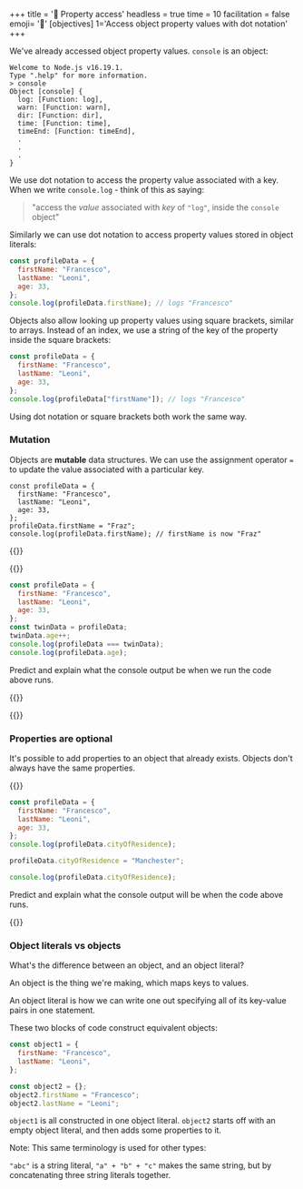 +++
title = '🚪 Property access'
headless = true
time = 10
facilitation = false
emoji= '🧩'
[objectives]
    1='Access object property values with dot notation'
+++

We've already accessed object property values. `console` is an object:

```console
Welcome to Node.js v16.19.1.
Type ".help" for more information.
> console
Object [console] {
  log: [Function: log],
  warn: [Function: warn],
  dir: [Function: dir],
  time: [Function: time],
  timeEnd: [Function: timeEnd],
  .
  .
  .
}
```

We use dot notation to access the property value associated with a key.
When we write `console.log` - think of this as saying:

> "access the _value_ associated with _key_ of `"log"`, inside the `console` object"

Similarly we can use dot notation to access property values stored in object literals:

```js
const profileData = {
  firstName: "Francesco",
  lastName: "Leoni",
  age: 33,
};
console.log(profileData.firstName); // logs "Francesco"
```

Objects also allow looking up property values using square brackets, similar to arrays. Instead of an index, we use a string of the key of the property inside the square brackets:

```js
const profileData = {
  firstName: "Francesco",
  lastName: "Leoni",
  age: 33,
};
console.log(profileData["firstName"]); // logs "Francesco"
```

Using dot notation or square brackets both work the same way.

### Mutation

Objects are **mutable** data structures. We can use the assignment operator `=` to update the value associated with a particular key.

```js{linenos=table,hl_lines=["6"],linenostart=1}
const profileData = {
  firstName: "Francesco",
  lastName: "Leoni",
  age: 33,
};
profileData.firstName = "Fraz";
console.log(profileData.firstName); // firstName is now "Fraz"
```

{{<tabs name="Exercises">}}

{{<tab name="Predict and explain 💬 🧠">}}

```js
const profileData = {
  firstName: "Francesco",
  lastName: "Leoni",
  age: 33,
};
const twinData = profileData;
twinData.age++;
console.log(profileData === twinData);
console.log(profileData.age);
```

Predict and explain what the console output be when we run the code above runs.

{{</tab>}}

{{</tabs>}}

### Properties are optional

It's possible to add properties to an object that already exists. Objects don't always have the same properties.

{{<tab name="Predict and explain 💬 🧠">}}

```js
const profileData = {
  firstName: "Francesco",
  lastName: "Leoni",
  age: 33,
};
console.log(profileData.cityOfResidence);

profileData.cityOfResidence = "Manchester";

console.log(profileData.cityOfResidence);
```

Predict and explain what the console output will be when the code above runs.

{{</tab>}}

### Object literals vs objects

What's the difference between an object, and an object literal?

An object is the thing we're making, which maps keys to values.

An object literal is how we can write one out specifying all of its key-value pairs in one statement.

These two blocks of code construct equivalent objects:

```js
const object1 = {
  firstName: "Francesco",
  lastName: "Leoni",
};

const object2 = {};
object2.firstName = "Francesco";
object2.lastName = "Leoni";
```

`object1` is all constructed in one object literal.
`object2` starts off with an empty object literal, and then adds some properties to it.

Note: This same terminology is used for other types:

`"abc"` is a string literal, `"a" + "b" + "c"` makes the same string, but by concatenating three string literals together.
